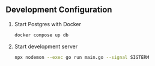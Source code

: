 ## Development Configuration
1. Start Postgres with Docker
    ```sh
    docker compose up db
    ```
2. Start development server
    ```sh
    npx nodemon --exec go run main.go --signal SIGTERM
    ```